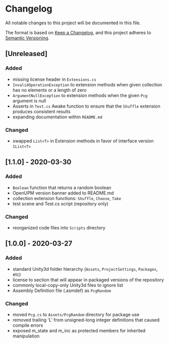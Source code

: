 # Changelog
All notable changes to this project will be documented in this file.

The format is based on [Keep a Changelog](https://keepachangelog.com/en/1.0.0/),
and this project adheres to [Semantic Versioning](https://semver.org/spec/v2.0.0.html).

## [Unreleased]
### Added
- missing license header in `Extensions.cs`
- `InvalidOperationException` to extension methods when given collection has no elements or a length of zero
- `ArgumentNullException` to extension methods when the given `Pcg` argument is null
- Asserts in `Test.cs` Awake function to ensure that the `Shuffle` extension produces consistent results
- expanding documentation within `README.md`

### Changed
- swapped `List<T>` in Extension methods in favor of interface version `IList<T>`

## [1.1.0] - 2020-03-30
### Added
- `Boolean` function that returns a random boolean
- OpenUPM version banner added to README.md 
- collection extension functions: `Shuffle`, `Choose`, `Take`
- test scene and Test.cs script (repository only)

### Changed
- reorganized code files into `Scripts` directory

## [1.0.0] - 2020-03-27
### Added
- standard Unity3d folder hierarchy (`Assets`, `ProjectSettings`, `Packages`, etc)
- license to section that will appear in packaged versions of the repository
- commonly local-copy-only Unity3d files to ignore list
- Assembly Definition file (.asmdef) as `PcgRandom`

### Changed
- moved `Pcg.cs` to `Assets/PcgRandom` directory for package use
- removed trailing 'L' from unsigned-long integer definitions that caused compile errors
- exposed m_state and m_inc as protected members for inherited manipulation